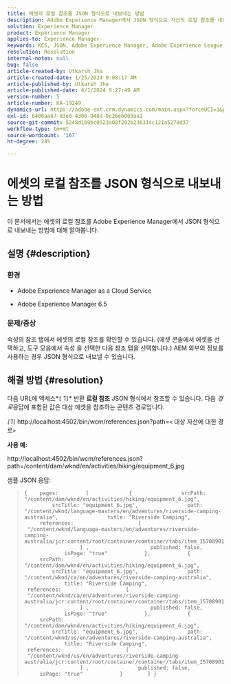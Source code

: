 ```yaml
---
title: 에셋의 로컬 참조를 JSON 형식으로 내보내는 방법
description: Adobe Experience Manager에서 JSON 형식으로 자산의 로컬 참조를 내보내는 방법에 대해 알아봅니다
solution: Experience Manager
product: Experience Manager
applies-to: Experience Manager
keywords: KCS, JSON, Adobe Experience Manager, Adobe Experience League, 속성, AEM
resolution: Resolution
internal-notes: null
bug: false
article-created-by: Utkarsh Jha
article-created-date: 1/25/2024 9:08:17 AM
article-published-by: Utkarsh Jha
article-published-date: 4/1/2024 9:27:49 AM
version-number: 5
article-number: KA-19249
dynamics-url: https://adobe-ent.crm.dynamics.com/main.aspx?forceUCI=1&pagetype=entityrecord&etn=knowledgearticle&id=4ccfb441-61bb-ee11-a569-6045bd006b3d
exl-id: 6406aa87-03e0-4306-948d-9c26e6003aa1
source-git-commit: 5248d169bc0523a08f202b236314c121a5278d37
workflow-type: tm+mt
source-wordcount: '167'
ht-degree: 28%

---
```


# 에셋의 로컬 참조를 JSON 형식으로 내보내는 방법


이 문서에서는 에셋의 로컬 참조를 Adobe Experience Manager에서 JSON 형식으로 내보내는 방법에 대해 알아봅니다.

## 설명 {#description}


### <b>환경</b>

- Adobe Experience Manager as a Cloud Service


- Adobe Experience Manager 6.5


### <b>문제/증상</b>

속성의 참조 탭에서 에셋의 로컬 참조를 확인할 수 있습니다. (에셋 콘솔에서 에셋을 선택하고, 도구 모음에서 속성 을 선택한 다음 참조 탭을 선택합니다.) AEM 외부의 정보를 사용하는 경우 JSON 형식으로 내보낼 수 있습니다.


## 해결 방법 {#resolution}


다음 URL에 액세스*`[` 1`]`* 반환 <b>로컬 참조</b> JSON 형식에서 참조할 수 있습니다. 다음 *경로*&#x200B;응답에 포함된 값은 대상 에셋을 참조하는 콘텐츠 경로입니다.

*`[`1`]`<b>* </b>http://localhost:4502/bin/wcm/references.json?path=`<` 대상 자산에 대한 경로`>`



<b>사용 예:</b>

http://localhost:4502/bin/wcm/references.json?path=/content/dam/wknd/en/activities/hiking/equipment_6.jpg

샘플 JSON 응답:


> ```
> {    pages:         [             {                srcPath: "/content/dam/wknd/en/activities/hiking/equipment_6.jpg",                srcTitle: "equipment_6.jpg",                path: "/content/wknd/language-masters/en/adventures/riverside-camping-australia",                title: "Riverside Camping",                references:                     [                         "/content/wknd/language-masters/en/adventures/riverside-camping-australia/jcr:content/root/container/container/tabs/item_1570890147607/par0/image/fileReference"                    ] ,                    published: false,                    isPage: "true"            },            {                srcPath: "/content/dam/wknd/en/activities/hiking/equipment_6.jpg",                srcTitle: "equipment_6.jpg",                path: "/content/wknd/ca/en/adventures/riverside-camping-australia",                title: "Riverside Camping",                references:                     [                         "/content/wknd/ca/en/adventures/riverside-camping-australia/jcr:content/root/container/container/tabs/item_1570890147607/par0/image/fileReference"                    ] ,                    published: false,                    isPage: "true"            },            {                srcPath: "/content/dam/wknd/en/activities/hiking/equipment_6.jpg",                srcTitle: "equipment_6.jpg",                path: "/content/wknd/us/en/adventures/riverside-camping-australia",                title: "Riverside Camping",                references:                     [                         "/content/wknd/us/en/adventures/riverside-camping-australia/jcr:content/root/container/container/tabs/item_1570890147607/par0/image/fileReference"                    ] ,                published: false,                isPage: "true"            }        ] }
> ```
